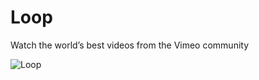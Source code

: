 # Loop
Watch the world’s best videos from the Vimeo community

![Loop](https://raw.githubusercontent.com/lawloretienne/Loop/master/images/Loop_Screenshot3.png)
